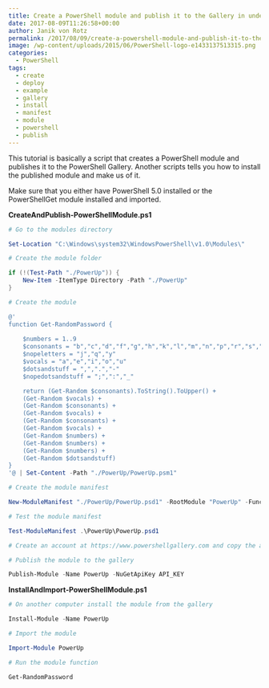 ```yaml
---
title: Create a PowerShell module and publish it to the Gallery in under 1 minute
date: 2017-08-09T11:26:58+00:00
author: Janik von Rotz
permalink: /2017/08/09/create-a-powershell-module-and-publish-it-to-the-gallery-in-under-1-minute/
image: /wp-content/uploads/2015/06/PowerShell-logo-e1433137513315.png
categories:
  - PowerShell
tags:
  - create
  - deploy
  - example
  - gallery
  - install
  - manifest
  - module
  - powershell
  - publish
---
```

This tutorial is basically a script that creates a PowerShell module and publishes it to the PowerShell Gallery. Another scripts tells you how to install the published module and make us of it.
<!--more-->

Make sure that you either have PowerShell 5.0 installed or the PowerShellGet module installed and imported.

**CreateAndPublish-PowerShellModule.ps1**

```powershell
# Go to the modules directory

Set-Location "C:\Windows\system32\WindowsPowerShell\v1.0\Modules\"

# Create the module folder

if (!(Test-Path "./PowerUp")) {
    New-Item -ItemType Directory -Path "./PowerUp"
}

# Create the module

@'
function Get-RandomPassword {
    
    $numbers = 1..9
    $consonants = "b","c","d","f","g","h","k","l","m","n","p","r","s","t","v","w","x","z"
    $nopeletters = "j","q","y"
    $vocals = "a","e","i","o","u"
    $dotsandstuff = ",",".","-"
    $nopedotsandstuff = ";",":","_"

    return (Get-Random $consonants).ToString().ToUpper() + 
    (Get-Random $vocals) + 
    (Get-Random $consonants) + 
    (Get-Random $vocals) + 
    (Get-Random $consonants) + 
    (Get-Random $vocals) + 
    (Get-Random $numbers) +  
    (Get-Random $numbers) + 
    (Get-Random $numbers) + 
    (Get-Random $dotsandstuff)
}
'@ | Set-Content -Path "./PowerUp/PowerUp.psm1"

# Create the module manifest

New-ModuleManifest "./PowerUp/PowerUp.psd1" -RootModule "PowerUp" -FunctionsToExport Get-RandomPassword -ModuleVersion "1.0.0" -Author "Janik von Rotz" -Description "A collection of useful PowerShell functions."

# Test the module manifest

Test-ModuleManifest .\PowerUp\PowerUp.psd1

# Create an account at https://www.powershellgallery.com and copy the api key from your profile settings.

# Publish the module to the gallery

Publish-Module -Name PowerUp -NuGetApiKey API_KEY
```

**InstallAndImport-PowerShellModule.ps1**

```powershell
# On another computer install the module from the gallery

Install-Module -Name PowerUp

# Import the module

Import-Module PowerUp

# Run the module function

Get-RandomPassword
```